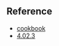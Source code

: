 ## Reference

* [cookbook](https://github.com/Homebrew/brew/blob/master/docs/Formula-Cookbook.md)
* [4.02.3](https://github.com/Homebrew/homebrew-core/tree/ebc3d5bec8b74cb90452fe818ad33d127ebccdd6/Formula)
